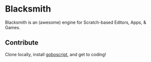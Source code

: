 # Blacksmith
Blacksmith is an (awesome) engine for Scratch-based Editors, Apps, & Games.

## Contribute
Clone locally, install [goboscript](https://aspizu.github.io/goboscript/getting-started/), and get to coding!